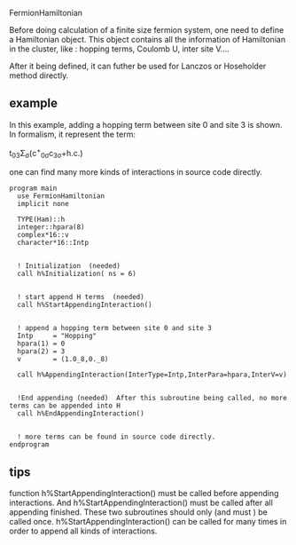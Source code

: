 FermionHamiltonian

Before doing calculation of a finite size fermion system, one need to define a Hamiltonian object. This object contains all the information of Hamiltonian in the cluster, like : hopping terms, Coulomb U, inter site V....

After it being defined, it can futher be used for Lanczos or Hoseholder method directly.


## example
In this example, adding a hopping term between site 0 and site 3 is shown. In formalism, it represent the term:   

  t<sub>03</sub>Σ<sub>σ</sub>(c<sup>+</sup><sub>0σ</sub>c<sub>3σ</sub>+h.c.) </br>

one can find many more kinds of interactions in source code directly.



    program main
      use FermionHamiltonian
      implicit none

      TYPE(Ham)::h
      integer::hpara(8)
      complex*16::v
      character*16::Intp


      ! Initialization  (needed)
      call h%Initialization( ns = 6)


      ! start append H terms  (needed)
      call h%StartAppendingInteraction()


      ! append a hopping term between site 0 and site 3
      Intp     = "Hopping"
      hpara(1) = 0
      hpara(2) = 3
      v        = (1.0_8,0._8)

      call h%AppendingInteraction(InterType=Intp,InterPara=hpara,InterV=v)


      !End appending (needed)  After this subroutine being called, no more terms can be appended into H
      call h%EndAppendingInteraction()


      ! more terms can be found in source code directly.
    endprogram



## tips
function h%StartAppendingInteraction() must be called before appending interactions. And h%StartAppendingInteraction() must be called after all appending finished. These two subroutines should only (and must ) be called once. h%StartAppendingInteraction() can be called for many times in order to append all kinds of interactions.
